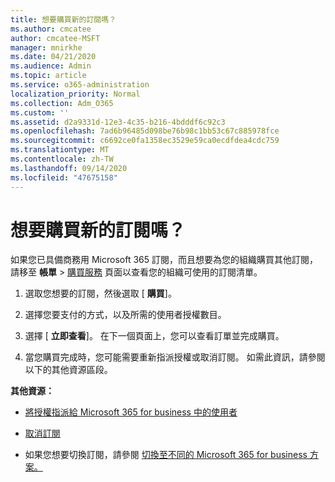 ```yaml
---
title: 想要購買新的訂閱嗎？
ms.author: cmcatee
author: cmcatee-MSFT
manager: mnirkhe
ms.date: 04/21/2020
ms.audience: Admin
ms.topic: article
ms.service: o365-administration
localization_priority: Normal
ms.collection: Adm_O365
ms.custom: ''
ms.assetid: d2a9331d-12e3-4c35-b216-4bdddf6c92c3
ms.openlocfilehash: 7ad6b96485d098be76b98c1bb53c67c885978fce
ms.sourcegitcommit: c6692ce0fa1358ec3529e59ca0ecdfdea4cdc759
ms.translationtype: MT
ms.contentlocale: zh-TW
ms.lasthandoff: 09/14/2020
ms.locfileid: "47675158"
---
```

# <a name="looking-to-buy-a-new-subscription"></a>想要購買新的訂閱嗎？

如果您已具備商務用 Microsoft 365 訂閱，而且想要為您的組織購買其他訂閱，請移至 **帳單** \> [購買服務](https://go.microsoft.com/fwlink/p/?linkid=868433) 頁面以查看您的組織可使用的訂閱清單。
 
1. 選取您想要的訂閱，然後選取 [ **購買**]。

2. 選擇您要支付的方式，以及所需的使用者授權數目。

3. 選擇 [ **立即查看**]。 在下一個頁面上，您可以查看訂單並完成購買。

4. 當您購買完成時，您可能需要重新指派授權或取消訂閱。 如需此資訊，請參閱以下的其他資源區段。

 **其他資源：**
  
- [將授權指派給 Microsoft 365 for business 中的使用者](https://docs.microsoft.com/microsoft-365/admin/add-users/add-users)
    
- [取消訂閱](https://docs.microsoft.com/microsoft-365/commerce/subscriptions/cancel-your-subscription)
    
- 如果您想要切換訂閱，請參閱 [切換至不同的 Microsoft 365 for business 方案。](https://docs.microsoft.com/microsoft-365/commerce/subscriptions/switch-to-a-different-plan)